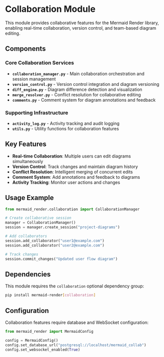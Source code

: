 # Collaboration Module

This module provides collaborative features for the Mermaid Render library, enabling real-time collaboration, version control, and team-based diagram editing.

## Components

### Core Collaboration Services

- **`collaboration_manager.py`** - Main collaboration orchestration and session management
- **`version_control.py`** - Version control integration and diagram versioning
- **`diff_engine.py`** - Diagram difference detection and visualization
- **`merge_resolver.py`** - Conflict resolution for collaborative editing
- **`comments.py`** - Comment system for diagram annotations and feedback

### Supporting Infrastructure

- **`activity_log.py`** - Activity tracking and audit logging
- **`utils.py`** - Utility functions for collaboration features

## Key Features

- **Real-time Collaboration**: Multiple users can edit diagrams simultaneously
- **Version Control**: Track changes and maintain diagram history
- **Conflict Resolution**: Intelligent merging of concurrent edits
- **Comment System**: Add annotations and feedback to diagrams
- **Activity Tracking**: Monitor user actions and changes

## Usage Example

```python
from mermaid_render.collaboration import CollaborationManager

# Create collaborative session
manager = CollaborationManager()
session = manager.create_session("project-diagrams")

# Add collaborators
session.add_collaborator("user1@example.com")
session.add_collaborator("user2@example.com")

# Track changes
session.commit_changes("Updated user flow diagram")
```

## Dependencies

This module requires the `collaboration` optional dependency group:

```bash
pip install mermaid-render[collaboration]
```

## Configuration

Collaboration features require database and WebSocket configuration:

```python
from mermaid_render import MermaidConfig

config = MermaidConfig()
config.set_database_url("postgresql://localhost/mermaid_collab")
config.set_websocket_enabled(True)
```

